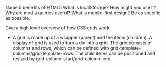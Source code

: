 Name 5 benefits of HTML5
What is localStorage? How might you use it?
Why are media queries useful?
What is mobile-first design? Be as specific as possible.


Give a high level overview of how CSS grids work.

  - A grid is made up of a wrapper (parent) and the items (children). A display of grid is used to turn a div into a grid. The grid consists of columns and rows, which can be defined with grid-template-columns/grid-template-rows. The child items can be positioned and resized by grid-column-start/grid-column-end.

